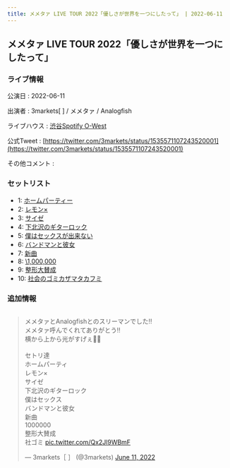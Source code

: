 ```yaml
---
title: メメタァ LIVE TOUR 2022「優しさが世界を一つにしたって」 | 2022-06-11
---
```

## メメタァ LIVE TOUR 2022「優しさが世界を一つにしたって」

### ライブ情報

公演日
:    2022-06-11

出演者
:    3markets[ ] / メメタァ / Analogfish

ライブハウス
:    [渋谷Spotify O-West](livehouse009.html)

公式Tweet
:    [https://twitter.com/3markets/status/1535571107243520001](https://twitter.com/3markets/status/1535571107243520001)

その他コメント
:    

### セットリスト

*  1: [ホームパーティー](song011.html)
*  2: [レモン×](song003.html)
*  3: [サイゼ](song004.html)
*  4: [下北沢のギターロック](song015.html)
*  5: [僕はセックスが出来ない](song006.html)
*  6: [バンドマンと彼女](song009.html)
*  7: [新曲](song001.html)
*  8: [\1,000,000](song022.html)
*  9: [整形大賛成](song005.html)
*  10: [社会のゴミカザマタカフミ](song002.html)


### 追加情報


<img src="">

<blockquote class="twitter-tweet"><p lang="ja" dir="ltr">メメタァとAnalogfishとのスリーマンでした‼️<br>メメタァ呼んでくれてありがとう‼️<br>横から上から光がすげぇ🔆🔆<br><br>セトリ達<br>ホームパーティ<br>レモン×<br>サイゼ<br>下北沢のギターロック<br>僕はセックス<br>バンドマンと彼女<br>新曲<br>1000000<br>整形大賛成<br>社ゴミ <a href="https://t.co/Qx2Jl9WBmF">pic.twitter.com/Qx2Jl9WBmF</a></p>&mdash; 3markets［ ］ (@3markets) <a href="https://twitter.com/3markets/status/1535571107243520001?ref_src=twsrc%5Etfw">June 11, 2022</a></blockquote>
<script async src="https://platform.twitter.com/widgets.js" charset="utf-8"></script>


